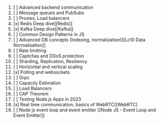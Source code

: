 1. [ ] Advanced backend communication
2. [ ] Message queues and PubSubs
3. [ ] Proxies, Load balancers
4. [x] Redis Deep dive[[Redis]]
5. [x] Kafka Deep dive[[Kafka]]
6. [ ] Common Design Patterns in JS
7. [ ] Advanced DB concepts (Indexing, normalization)[[Lc10 Data Normalisation]]
8. [ ] Rate limitting
9. [ ] Captchas and DDoS protection
10. [ ] Sharding, Replication, Resiliency
11. [ ] Horizontal and vertical scaling
12. [x] Polling and websockets
13. [ ] Grpc
14. [ ] Capacity Estimation
15. [ ] Load Balancers
16. [ ] CAP Theorem
17. [ ] Testing Node.js Apps in 2023
18. [x] Real time communication, basics of WebRTC[[WebRTC]
19. [ ] Node js event loop and event emitter [[Node JS - Event Loop and Event Emitter]]